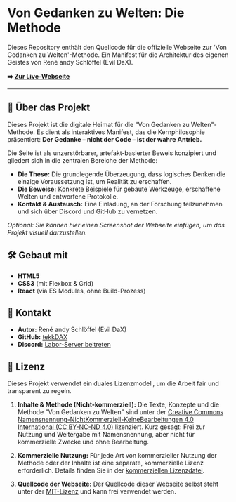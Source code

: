 # Von Gedanken zu Welten: Die Methode

Dieses Repository enthält den Quellcode für die offizielle Webseite zur 'Von Gedanken zu Welten'-Methode. Ein Manifest für die Architektur des eigenen Geistes von René andy Schlöffel (Evil DaX).

**➡️ [Zur Live-Webseite](https://tekkdax.github.io/von-gedanken-zu-welten/)**

---

## 🧠 Über das Projekt

Dieses Projekt ist die digitale Heimat für die "Von Gedanken zu Welten"-Methode. Es dient als interaktives Manifest, das die Kernphilosophie präsentiert: **Der Gedanke – nicht der Code – ist der wahre Antrieb.**

Die Seite ist als unzerstörbarer, artefakt-basierter Beweis konzipiert und gliedert sich in die zentralen Bereiche der Methode:

*   **Die These:** Die grundlegende Überzeugung, dass logisches Denken die einzige Voraussetzung ist, um Realität zu erschaffen.
*   **Die Beweise:** Konkrete Beispiele für gebaute Werkzeuge, erschaffene Welten und entworfene Protokolle.
*   **Kontakt & Austausch:** Eine Einladung, an der Forschung teilzunehmen und sich über Discord und GitHub zu vernetzen.

*Optional: Sie können hier einen Screenshot der Webseite einfügen, um das Projekt visuell darzustellen.*

## 🛠️ Gebaut mit

*   **HTML5**
*   **CSS3** (mit Flexbox & Grid)
*   **React** (via ES Modules, ohne Build-Prozess)

## 👤 Kontakt

*   **Autor:** René andy Schlöffel (Evil DaX)
*   **GitHub:** [tekkDAX](https://github.com/tekkDAX)
*   **Discord:** [Labor-Server beitreten](https://discord.gg/HWYHxeVx)

## 📄 Lizenz

Dieses Projekt verwendet ein duales Lizenzmodell, um die Arbeit fair und transparent zu regeln.

1.  **Inhalte & Methode (Nicht-kommerziell):**
    Die Texte, Konzepte und die Methode "Von Gedanken zu Welten" sind unter der [Creative Commons Namensnennung-NichtKommerziell-KeineBearbeitungen 4.0 International (CC BY-NC-ND 4.0)](./LICENSE-CC-BY-NC-ND.md) lizenziert. Kurz gesagt: Frei zur Nutzung und Weitergabe mit Namensnennung, aber nicht für kommerzielle Zwecke und ohne Bearbeitung.

2.  **Kommerzielle Nutzung:**
    Für jede Art von kommerzieller Nutzung der Methode oder der Inhalte ist eine separate, kommerzielle Lizenz erforderlich. Details finden Sie in der [kommerziellen Lizenzdatei](./license-commercial.md).

3.  **Quellcode der Webseite:**
    Der Quellcode dieser Webseite selbst steht unter der [MIT-Lizenz](https://opensource.org/licenses/MIT) und kann frei verwendet werden.